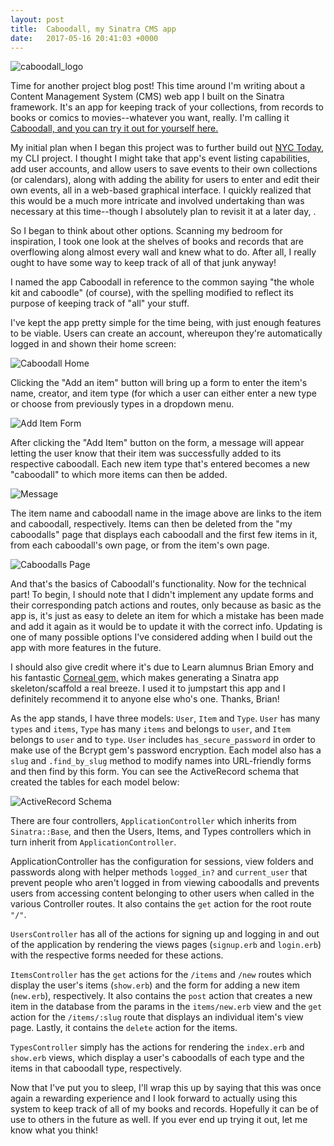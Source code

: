 ```yaml
---
layout: post
title:  Caboodall, my Sinatra CMS app
date:   2017-05-16 20:41:03 +0000
---
```


![caboodall_logo](http://i.imgur.com/16HBbaX.png)

Time for another project blog post! This time around I'm writing about a Content Management System (CMS) web app I built on the Sinatra framework. It's an app for keeping track of your collections, from records to books or comics to movies--whatever you want, really. I'm calling it [Caboodall, and you can try it out for yourself here.](http://https://github.com/vicision/caboodall)

My initial plan when I began this project was to further build out [NYC Today](https://github.com/vicision/nyc-today-cli-app), my CLI project. I thought I might take that app's event listing capabilities, add user accounts, and allow users to save events to their own collections (or calendars), along with adding the ability for users to enter and edit their own events, all in a web-based graphical interface. I quickly realized that this would be a much more intricate and involved undertaking than was necessary at this time--though I absolutely plan to revisit it at a later day, . 

So I began to think about other options. Scanning my bedroom for inspiration, I took one look at the shelves of books and records that are overflowing along almost every wall and knew what to do. After all, I really ought to have some way to keep track of all of that junk anyway! 

I named the app Caboodall in reference to the common saying "the whole kit and caboodle" (of course), with the spelling modified to reflect its purpose of keeping track of "all" your stuff. 

I've kept the app pretty simple for the time being, with just enough features to be viable. Users can create an account, whereupon they're automatically logged in and shown their home screen:

![Caboodall Home](http://i.imgur.com/Lm0xbuH.png)

Clicking the "Add an item" button will bring up a form to enter the item's name, creator, and item type (for which a user can either enter a new type or choose from previously types in a dropdown menu. 

![Add Item Form](http://i.imgur.com/P84kU8D.png)

After clicking the "Add Item" button on the form, a message will appear letting the user know that their item was successfully added to its respective caboodall. Each new item type that's entered becomes a new "caboodall" to which more items can then be added. 

![Message](http://i.imgur.com/YIwAoKO.png)

The item name and caboodall name in the image above are links to the item and caboodall, respectively. Items can then be deleted from the "my caboodalls" page that displays each caboodall and the first few items in it, from each caboodall's own page, or from the item's own page. 

![Caboodalls Page](http://i.imgur.com/QY3XT3c.png)

And that's the basics of Caboodall's functionality. Now for the technical part! To begin, I should note that I didn't implement any update forms and their corresponding patch actions and routes, only because as basic as the app is, it's just as easy to delete an item for which a mistake has been made and add it again as it would be to update it with the correct info. Updating is one of many possible options I've considered adding when I build out the app with more features in the future. 

I should also give credit where it's due to Learn alumnus Brian Emory and his fantastic [Corneal gem,](https://github.com/thebrianemory/corneal) which makes generating a Sinatra app skeleton/scaffold a real breeze. I used it to jumpstart this app and I definitely recommend it to anyone else who's one. Thanks, Brian!

As the app stands, I have three models: `User`, `Item` and `Type`. `User` has many `types` and `items`, `Type` has many `items` and belongs to `user`, and `Item` belongs to `user` and to `type`. `User` includes `has_secure_password` in order to make use of the Bcrypt gem's password encryption. Each model also has a `slug` and `.find_by_slug` method to modify names into URL-friendly forms and then find by this form. You can see the ActiveRecord schema that created the tables for each model below:

![ActiveRecord Schema](http://i.imgur.com/cWVP4Sx.png)

There are four controllers, `ApplicationController` which inherits from `Sinatra::Base`, and then the Users, Items, and Types controllers which in turn inherit from `ApplicationController`. 

ApplicationController has the configuration for sessions, view folders and passwords along with helper methods `logged_in?` and `current_user` that prevent people who aren't logged in from viewing caboodalls and prevents users from accessing content belonging to other users when called in the various Controller routes. It also contains the `get` action for the root route `"/"`. 

`UsersController` has all of the actions for signing up and logging in and out of the application by rendering the views pages (`signup.erb` and `login.erb`) with the respective forms needed for these actions.

`ItemsController` has the `get` actions for the `/items` and `/new` routes which display the user's items (`show.erb`) and the form for adding a new item (`new.erb`), respectively. It also contains the `post` action that creates a new item in the database from the params in the `items/new.erb` view and the `get` action for the `/items/:slug` route that displays an individual item's view page. Lastly, it contains the `delete` action for the items.


`TypesController` simply has the actions for rendering the `index.erb` and `show.erb` views, which display a user's caboodalls of each type and the items in that caboodall type, respectively. 

Now that I've put you to sleep, I'll wrap this up by saying that this was once again a rewarding experience and I look forward to actually using this system to keep track of all of my books and records. Hopefully it can be of use to others in the future as well. If you ever end up trying it out, let me know what you think!






